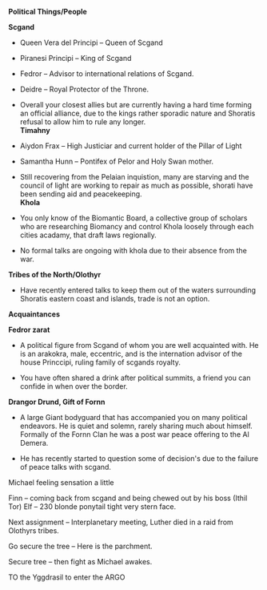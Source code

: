 **Political Things/People**
 
**Scgand**
 
- Queen Vera del Principi – Queen of Scgand
- Piranesi Principi – King of Scgand
- Fedror – Advisor to international relations of Scgand.
- Deidre – Royal Protector of the Throne.
 
- Overall your closest allies but are currently having a hard time forming an official alliance, due to the kings rather sporadic nature and Shoratis refusal to allow him to rule any longer.  
**Timahny**
 
- Aiydon Frax – High Justiciar and current holder of the Pillar of Light
- Samantha Hunn – Pontifex of Pelor and Holy Swan mother.
 
- Still recovering from the Pelaian inquistion, many are starving and the council of light are working to repair as much as possible, shorati have been sending aid and peacekeeping.  
**Khola**
 
- You only know of the Biomantic Board, a collective group of scholars who are researching Biomancy and control Khola loosely through each cities acadamy, that draft laws regionally.
 
- No formal talks are ongoing with khola due to their absence from the war.
 
**Tribes of the North/Olothyr**
 
- Have recently entered talks to keep them out of the waters surrounding Shoratis eastern coast and islands, trade is not an option.
   

**Acquaintances**
 
**Fedror zarat**
 
- A political figure from Scgand of whom you are well acquainted with. He is an arakokra, male, eccentric, and is the internation advisor of the house Princcipi, ruling family of scgands royalty.    

- You have often shared a drink after political summits, a friend you can confide in when over the border.
 
**Drangor Drund, Gift of Fornn**

- A large Giant bodyguard that has accompanied you on many political endeavors. He is quiet and solemn, rarely sharing much about himself. Formally of the Fornn Clan he was a post war peace offering to the Al Demera.
 
- He has recently started to question some of decision's due to the failure of peace talks with scgand.
      

Michael feeling sensation a little
 
Finn – coming back from scgand and being chewed out by his boss (Ithil Tor) Elf – 230 blonde ponytail tight very stern face.
 
Next assignment – Interplanetary meeting, Luther died in a raid from Olothyrs tribes.
 
Go secure the tree – Here is the parchment.
 
Secure tree – then fight as Michael awakes.
 
TO the Yggdrasil to enter the ARGO